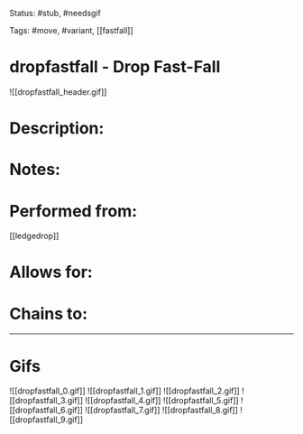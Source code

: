 Status: #stub, #needsgif

Tags: #move, #variant, [[fastfall]]

# dropfastfall - Drop Fast-Fall
![[dropfastfall_header.gif]]
# Description:


# Notes:


# Performed from:
[[ledgedrop]]

# Allows for:


# Chains to:


___
# Gifs
![[dropfastfall_0.gif]]
![[dropfastfall_1.gif]]
![[dropfastfall_2.gif]]
![[dropfastfall_3.gif]]
![[dropfastfall_4.gif]]
![[dropfastfall_5.gif]]
![[dropfastfall_6.gif]]
![[dropfastfall_7.gif]]
![[dropfastfall_8.gif]]
![[dropfastfall_9.gif]]